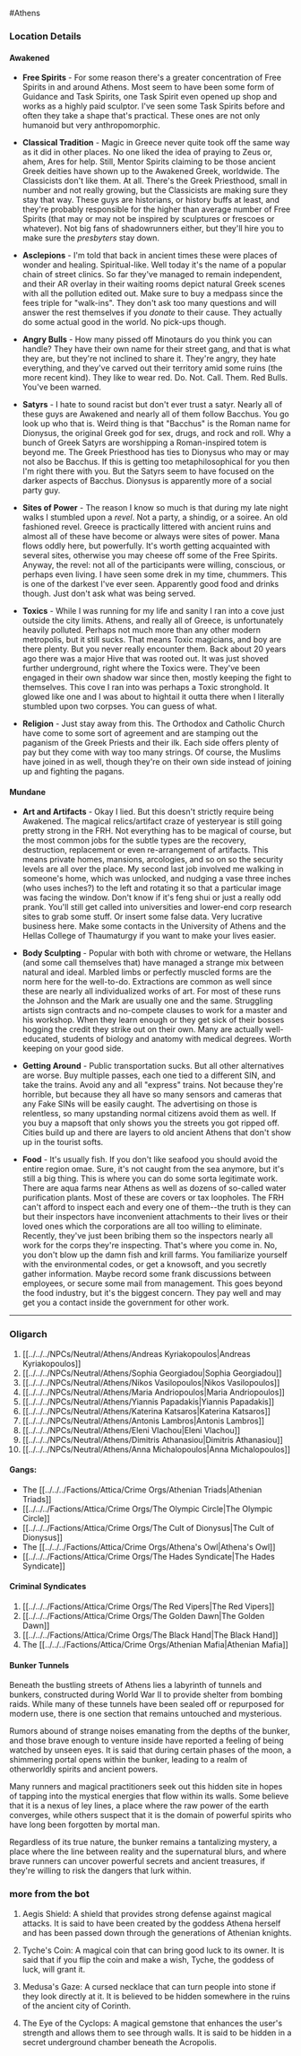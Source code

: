 #Athens 
### Location Details
#### Awakened
 - **Free Spirits** - For some reason there's a greater concentration of Free Spirits in and around Athens. Most seem to have been some form of Guidance and Task Spirits, one Task Spirit even opened up shop and works as a highly paid sculptor. I've seen some Task Spirits before and often they take a shape that's practical. These ones are not only humanoid but very anthropomorphic.

-   **Classical Tradition** - Magic in Greece never quite took off the same way as it did in other places. No one liked the idea of praying to Zeus or, ahem, Ares for help. Still, Mentor Spirits claiming to be those ancient Greek deities have shown up to the Awakened Greek, worldwide. The Classicists don't like them. At all. There's the Greek Priesthood, small in number and not really growing, but the Classicists are making sure they stay that way. These guys are historians, or history buffs at least, and they're probably responsible for the higher than average number of Free Spirits (that may or may not be inspired by sculptures or frescoes or whatever). Not big fans of shadowrunners either, but they'll hire you to make sure the _presbyters_ stay down.

-   **Asclepions** - I'm told that back in ancient times these were places of wonder and healing. Spiritual-like. Well today it's the name of a popular chain of street clinics. So far they've managed to remain independent, and their AR overlay in their waiting rooms depict natural Greek scenes with all the pollution edited out. Make sure to buy a medpass since the fees triple for "walk-ins". They don't ask too many questions and will answer the rest themselves if you _donate_ to their cause. They actually do some actual good in the world. No pick-ups though.

-   **Angry Bulls** - How many pissed off Minotaurs do you think you can handle? They have their own name for their street gang, and that is what they are, but they're not inclined to share it. They're angry, they hate everything, and they've carved out their territory amid some ruins (the more recent kind). They like to wear red. Do. Not. Call. Them. Red Bulls. You've been warned.

-   **Satyrs** - I hate to sound racist but don't ever trust a satyr. Nearly all of these guys are Awakened and nearly all of them follow Bacchus. You go look up who that is. Weird thing is that "Bacchus" is the Roman name for Dionysus, the original Greek god for sex, drugs, and rock and roll. Why a bunch of Greek Satyrs are worshipping a Roman-inspired totem is beyond me. The Greek Priesthood has ties to Dionysus who may or may not also be Bacchus. If this is getting too metaphilosophical for you then I'm right there with you. But the Satyrs seem to have focused on the darker aspects of Bacchus. Dionysus is apparently more of a social party guy.

-   **Sites of Power** - The reason I know so much is that during my late night walks I stumbled upon a _revel_. Not a party, a shindig, or a soiree. An old fashioned revel. Greece is practically littered with ancient ruins and almost all of these have become or always were sites of power. Mana flows oddly here, but powerfully. It's worth getting acquainted with several sites, otherwise you may cheese off some of the Free Spirits. Anyway, the revel: not all of the participants were willing, conscious, or perhaps even living. I have seen some drek in my time, chummers. This is one of the darkest I've ever seen. Apparently good food and drinks though. Just don't ask what was being served.

-   **Toxics** - While I was running for my life and sanity I ran into a cove just outside the city limits. Athens, and really all of Greece, is unfortunately heavily polluted. Perhaps not much more than any other modern metropolis, but it still sucks. That means Toxic magicians, and boy are there plenty. But you never really encounter them. Back about 20 years ago there was a major Hive that was rooted out. It was just shoved further underground, right where the Toxics were. They've been engaged in their own shadow war since then, mostly keeping the fight to themselves. This cove I ran into was perhaps a Toxic stronghold. It glowed like one and I was about to hightail it outta there when I literally stumbled upon two corpses. You can guess of what.

-   **Religion** - Just stay away from this. The Orthodox and Catholic Church have come to some sort of agreement and are stamping out the paganism of the Greek Priests and their ilk. Each side offers plenty of pay but they come with way too many strings. Of course, the Muslims have joined in as well, though they're on their own side instead of joining up and fighting the pagans.

#### Mundane
-   **Art and Artifacts** - Okay I lied. But this doesn't strictly require being Awakened. The magical relics/artifact craze of yesteryear is still going pretty strong in the FRH. Not everything has to be magical of course, but the most common jobs for the subtle types are the recovery, destruction, replacement or even re-arrangement of artifacts. This means private homes, mansions, arcologies, and so on so the security levels are all over the place. My second last job involved me walking in someone's home, which was unlocked, and nudging a vase three inches (who uses inches?) to the left and rotating it so that a particular image was facing the window. Don't know if it's feng shui or just a really odd prank. You'll still get called into universities and lower-end corp research sites to grab some stuff. Or insert some false data. Very lucrative business here. Make some contacts in the University of Athens and the Hellas College of Thaumaturgy if you want to make your lives easier.
    
-   **Body Sculpting** - Popular with both with chrome or wetware, the Hellans (and some call themselves that) have managed a strange mix between natural and ideal. Marbled limbs or perfectly muscled forms are the norm here for the well-to-do. Extractions are common as well since these are nearly all individualized works of art. For most of these runs the Johnson and the Mark are usually one and the same. Struggling artists sign contracts and no-compete clauses to work for a master and his workshop. When they learn enough or they get sick of their bosses hogging the credit they strike out on their own. Many are actually well-educated, students of biology and anatomy with medical degrees. Worth keeping on your good side.
    
-   **Getting Around** - Public transportation sucks. But all other alternatives are worse. Buy multiple passes, each one tied to a different SIN, and take the trains. Avoid any and all "express" trains. Not because they're horrible, but because they all have so many sensors and cameras that any Fake SINs will be easily caught. The advertising on those is relentless, so many upstanding normal citizens avoid them as well. If you buy a mapsoft that only shows you the streets you got ripped off. Cities build up and there are layers to old ancient Athens that don't show up in the tourist softs.
    
-   **Food** - It's usually fish. If you don't like seafood you should avoid the entire region omae. Sure, it's not caught from the sea anymore, but it's still a big thing. This is where you can do some sorta legitimate work. There are aqua farms near Athens as well as dozens of so-called water purification plants. Most of these are covers or tax loopholes. The FRH can't afford to inspect each and every one of them--the truth is they can but their inspectors have inconvenient attachments to their lives or their loved ones which the corporations are all too willing to eliminate. Recently, they've just been bribing them so the inspectors nearly all work for the corps they're inspecting. That's where you come in. No, you don't blow up the damn fish and krill farms. You familiarize yourself with the environmental codes, or get a knowsoft, and you secretly gather information. Maybe record some frank discussions between employees, or secure some mail from management. This goes beyond the food industry, but it's the biggest concern. They pay well and may get you a contact inside the government for other work.

---

### Oligarch
1.  [[../../../NPCs/Neutral/Athens/Andreas Kyriakopoulos|Andreas Kyriakopoulos]]
2.  [[../../../NPCs/Neutral/Athens/Sophia Georgiadou|Sophia Georgiadou]]
3.  [[../../../NPCs/Neutral/Athens/Nikos Vasilopoulos|Nikos Vasilopoulos]]
4.  [[../../../NPCs/Neutral/Athens/Maria Andriopoulos|Maria Andriopoulos]]
5.  [[../../../NPCs/Neutral/Athens/Yiannis Papadakis|Yiannis Papadakis]]
6.  [[../../../NPCs/Neutral/Athens/Katerina Katsaros|Katerina Katsaros]]
7.  [[../../../NPCs/Neutral/Athens/Antonis Lambros|Antonis Lambros]]
8.  [[../../../NPCs/Neutral/Athens/Eleni Vlachou|Eleni Vlachou]] 
9.  [[../../../NPCs/Neutral/Athens/Dimitris Athanasiou|Dimitris Athanasiou]]
10.  [[../../../NPCs/Neutral/Athens/Anna Michalopoulos|Anna Michalopoulos]]

#### Gangs:

- The [[../../../Factions/Attica/Crime Orgs/Athenian Triads|Athenian Triads]]
- [[../../../Factions/Attica/Crime Orgs/The Olympic Circle|The Olympic Circle]]
- [[../../../Factions/Attica/Crime Orgs/The Cult of Dionysus|The Cult of Dionysus]]
- The [[../../../Factions/Attica/Crime Orgs/Athena's Owl|Athena's Owl]]
- [[../../../Factions/Attica/Crime Orgs/The Hades Syndicate|The Hades Syndicate]]

#### Criminal Syndicates
1.  [[../../../Factions/Attica/Crime Orgs/The Red Vipers|The Red Vipers]]     
2.  [[../../../Factions/Attica/Crime Orgs/The Golden Dawn|The Golden Dawn]]     
3.  [[../../../Factions/Attica/Crime Orgs/The Black Hand|The Black Hand]]     
4.  The [[../../../Factions/Attica/Crime Orgs/Athenian Mafia|Athenian Mafia]]

#### Bunker Tunnels
Beneath the bustling streets of Athens lies a labyrinth of tunnels and bunkers, constructed during World War II to provide shelter from bombing raids. While many of these tunnels have been sealed off or repurposed for modern use, there is one section that remains untouched and mysterious.

Rumors abound of strange noises emanating from the depths of the bunker, and those brave enough to venture inside have reported a feeling of being watched by unseen eyes. It is said that during certain phases of the moon, a shimmering portal opens within the bunker, leading to a realm of otherworldly spirits and ancient powers.

Many runners and magical practitioners seek out this hidden site in hopes of tapping into the mystical energies that flow within its walls. Some believe that it is a nexus of ley lines, a place where the raw power of the earth converges, while others suspect that it is the domain of powerful spirits who have long been forgotten by mortal man.

Regardless of its true nature, the bunker remains a tantalizing mystery, a place where the line between reality and the supernatural blurs, and where brave runners can uncover powerful secrets and ancient treasures, if they're willing to risk the dangers that lurk within.

### more from the bot
1.  Aegis Shield: A shield that provides strong defense against magical attacks. It is said to have been created by the goddess Athena herself and has been passed down through the generations of Athenian knights.
    
2.  Tyche's Coin: A magical coin that can bring good luck to its owner. It is said that if you flip the coin and make a wish, Tyche, the goddess of luck, will grant it.
    
3.  Medusa's Gaze: A cursed necklace that can turn people into stone if they look directly at it. It is believed to be hidden somewhere in the ruins of the ancient city of Corinth.
    
4.  The Eye of the Cyclops: A magical gemstone that enhances the user's strength and allows them to see through walls. It is said to be hidden in a secret underground chamber beneath the Acropolis.
    
